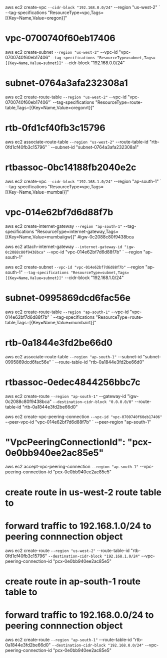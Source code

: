aws ec2 create-vpc `
    --cidr-block "192.168.0.0/24" `
    --region "us-west-2" `
    --tag-specifications "ResourceType=vpc,Tags=[{Key=Name,Value=oregon}]"
# vpc-0700740f60eb17406

aws ec2 create-subnet `
    --region "us-west-2" `
    --vpc-id "vpc-0700740f60eb17406"`
    --tag-specifications "ResourceType=subnet,Tags=[{Key=Name,Value=subnet}]" `
    --cidr-block "192.168.0.0/24"
# subnet-0764a3afa232308a1

aws ec2 create-route-table `
    --region "us-west-2" `
    --vpc-id "vpc-0700740f60eb17406"`
    --tag-specifications "ResourceType=route-table,Tags=[{Key=Name,Value=oregonrt}]"

# rtb-0fd1cf40fb3c15796

aws ec2 associate-route-table `
    --region "us-west-2" `
    --route-table-id "rtb-0fd1cf40fb3c15796" `
    --subnet-id "subnet-0764a3afa232308a1"

# rtbassoc-0bc14188fb2040e2c


aws ec2 create-vpc `
    --cidr-block "192.168.1.0/24" `
    --region "ap-south-1" `
    --tag-specifications "ResourceType=vpc,Tags=[{Key=Name,Value=mumbai}]"
# vpc-014e62bf7d6d88f7b

aws ec2 create-internet-gateway `
    --region "ap-south-1" `
    --tag-specifications "ResourceType=internet-gateway,Tags=[{Key=Name,Value=mumbaiigw}]"
#igw-0c2088c80f9438bca

aws ec2 attach-internet-gateway `
    --internet-gateway-id "igw-0c2088c80f9438bca" `
    --vpc-id "vpc-014e62bf7d6d88f7b" `
    --region "ap-south-1"


aws ec2 create-subnet `
    --vpc-id "vpc-014e62bf7d6d88f7b" `
    --region "ap-south-1" `
    --tag-specifications "ResourceType=subnet,Tags=[{Key=Name,Value=subnet}]" `
    --cidr-block "192.168.1.0/24"
# subnet-0995869dcd6fac56e

aws ec2 create-route-table `
    --region "ap-south-1" `
    --vpc-id "vpc-014e62bf7d6d88f7b" `
    --tag-specifications "ResourceType=route-table,Tags=[{Key=Name,Value=mumbairt}]"
# rtb-0a1844e3fd2be66d0

aws ec2 associate-route-table `
    --region "ap-south-1" `
    --subnet-id "subnet-0995869dcd6fac56e" `
    --route-table-id "rtb-0a1844e3fd2be66d0"

# rtbassoc-0edec4844256bbc7c

aws ec2 create-route `
    --region "ap-south-1" `
    --gateway-id "igw-0c2088c80f9438bca" `
    --destination-cidr-block "0.0.0.0/0" `
    --route-table-id "rtb-0a1844e3fd2be66d0"


aws ec2 create-vpc-peering-connection `
    --vpc-id "vpc-0700740f60eb17406" `
    --peer-vpc-id "vpc-014e62bf7d6d88f7b" `
    --peer-region "ap-south-1"

# "VpcPeeringConnectionId": "pcx-0e0bb940ee2ac85e5"

aws ec2 accept-vpc-peering-connection `
    --region "ap-south-1" `
    --vpc-peering-connection-id "pcx-0e0bb940ee2ac85e5"

# create route in us-west-2 route table to 
# forward traffic to 192.168.1.0/24 to peering connnection object
aws ec2 create-route `
    --region "us-west-2" `
    --route-table-id "rtb-0fd1cf40fb3c15796" `
    --destination-cidr-block "192.168.1.0/24" `
    --vpc-peering-connection-id "pcx-0e0bb940ee2ac85e5"


# create route in ap-south-1 route table to 
# forward traffic to 192.168.0.0/24 to peering connnection object

aws ec2 create-route `
    --region "ap-south-1" `
    --route-table-id "rtb-0a1844e3fd2be66d0" `
    --destination-cidr-block "192.168.0.0/24" `
    --vpc-peering-connection-id "pcx-0e0bb940ee2ac85e5"